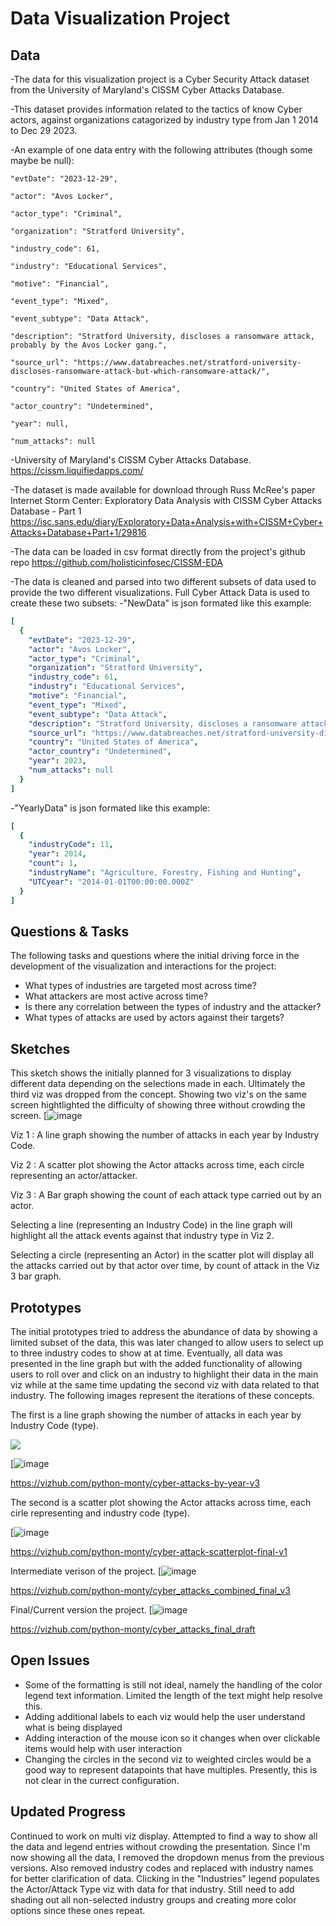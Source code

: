 # Data Visualization Project

## Data

-The data for this visualization project is a Cyber Security Attack dataset from the University of Maryland's CISSM Cyber Attacks Database.

-This dataset provides information related to the tactics of know Cyber actors, against organizations catagorized by industry type from Jan 1 2014 to Dec 29 2023. 

-An example of one data entry with the following attributes (though some maybe be null):

    "evtDate": "2023-12-29",
    
    "actor": "Avos Locker",
    
    "actor_type": "Criminal",
    
    "organization": "Stratford University",
    
    "industry_code": 61,
    
    "industry": "Educational Services",
    
    "motive": "Financial",
    
    "event_type": "Mixed",
    
    "event_subtype": "Data Attack",
    
    "description": "Stratford University, discloses a ransomware attack, probably by the Avos Locker gang.",
    
    "source_url": "https://www.databreaches.net/stratford-university-discloses-ransomware-attack-but-which-ransomware-attack/",
    
    "country": "United States of America",
    
    "actor_country": "Undetermined",
    
    "year": null,
    
    "num_attacks": null
    
    
-University of Maryland's CISSM Cyber Attacks Database.
  https://cissm.liquifiedapps.com/
  
-The dataset is made available for download through Russ McRee's paper Internet Storm Center: Exploratory Data Analysis with CISSM Cyber Attacks Database - Part 1
  https://isc.sans.edu/diary/Exploratory+Data+Analysis+with+CISSM+Cyber+Attacks+Database+Part+1/29816
  
-The data can be loaded in csv format directly from the project's github repo
  https://github.com/holisticinfosec/CISSM-EDA

-The data is cleaned and parsed into two different subsets of data used to provide the two different visualizations.
 Full Cyber Attack Data is used to create these two subsets: 
 -"NewData" is json formated like this example:
```yaml
[
  {
    "evtDate": "2023-12-29",
    "actor": "Avos Locker",
    "actor_type": "Criminal",
    "organization": "Stratford University",
    "industry_code": 61,
    "industry": "Educational Services",
    "motive": "Financial",
    "event_type": "Mixed",
    "event_subtype": "Data Attack",
    "description": "Stratford University, discloses a ransomware attack, probably by the Avos Locker gang.",
    "source_url": "https://www.databreaches.net/stratford-university-discloses-ransomware-attack-but-which-ransomware-attack/",
    "country": "United States of America",
    "actor_country": "Undetermined",
    "year": 2023,
    "num_attacks": null
  }
]
```
 -"YearlyData" is json formated like this example:
```yaml
[
  {
    "industryCode": 11,
    "year": 2014,
    "count": 1,
    "industryName": "Agriculture, Forestry, Fishing and Hunting",
    "UTCyear": "2014-01-01T00:00:00.000Z"
  }
]
```

## Questions & Tasks

The following tasks and questions where the initial driving force in the development of the visualization and interactions for the project:

 * What types of industries are targeted most across time?
 * What attackers are most active across time?
 * Is there any correlation between the types of industry and the attacker?
 * What types of attacks are used by actors against their targets?


## Sketches
This sketch shows the initially planned for 3 visualizations to display different data depending on the selections made in each. Ultimately the third viz was dropped from the concept. Showing two viz's on the same screen hightlighted the difficulty of showing three without crowding the screen. 
[![image](VizFinalProjectConceptv2.png)

Viz 1 : A line graph showing the number of attacks in each year by Industry Code.

Viz 2 : A scatter plot showing the Actor attacks across time, each circle representing an actor/attacker.

Viz 3 : A Bar graph showing the count of each attack type carried out by an actor.

Selecting a line (representing an Industry Code) in the line graph will highlight all the attack events against that industry type in Viz 2.

Selecting a circle (representing an Actor) in the scatter plot will display all the attacks carried out by that actor over time, by count of attack in the Viz 3 bar graph. 


## Prototypes

The initial prototypes tried to address the abundance of data by showing a limited subset of the data, this was later changed to allow users to select up to three industry codes to show at at time. Eventually, all data was presented in the line graph but with the added functionality of allowing users to roll over and click on an industry to highlight their data in the main viz while at the same time updating the second viz with data related to that industry. The following images represent the iterations of these concepts.  

The first is a line graph showing the number of attacks in each year by Industry Code (type).


[<img src="image.png">](https://vizhub.com/python-monty/cyber-attacks-by-year-v3)

[![image](image.png)

https://vizhub.com/python-monty/cyber-attacks-by-year-v3

The second is a scatter plot showing the Actor attacks across time, each cirle representing and industry code (type).

[![image](ScatterPlot.png)

https://vizhub.com/python-monty/cyber-attack-scatterplot-final-v1

Intermediate verison of the project.
[![image](Intermediate.png)

https://vizhub.com/python-monty/cyber_attacks_combined_final_v3

Final/Current version the project. 
[![image](DoubleViz.png)

https://vizhub.com/python-monty/cyber_attacks_final_draft


## Open Issues
* Some of the formatting is still not ideal, namely the handling of the color legend text information.  Limited the length of the text might help resolve this.
* Adding additional labels to each viz would help the user understand what is being displayed
* Adding interaction of the mouse icon so it changes when over clickable items would help with user interaction
* Changing the circles in the second viz to weighted circles would be a good way to represent datapoints that have multiples.  Presently, this is not clear in the currect configuration. 

## Updated Progress
Continued to work on multi viz display.  Attempted to find a way to show all the data and legend entries without crowding the presentation.  Since I'm now showing all the data, I removed the dropdown menus from the previous versions. Also removed industry codes and replaced with industry names for better clarification of data. Clicking in the "Industries" legend populates the Actor/Attack Type viz with data for that industry. Still need to add shading out all non-selected industry groups and creating more color options since these ones repeat. 




